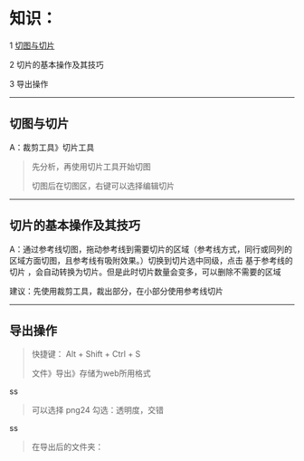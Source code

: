 # 知识：

1 [切图与切片](#切图与切片)

2 切片的基本操作及其技巧

3 导出操作

---

## 切图与切片

A：裁剪工具》切片工具

> 先分析，再使用切片工具开始切图
>
> 切图后在切图区，右键可以选择编辑切片

---

## 切片的基本操作及其技巧

A：通过参考线切图，拖动参考线到需要切片的区域（参考线方式，同行或同列的区域方面切图，且参考线有吸附效果。）切换到切片选中同级，点击 基于参考线的切片 ，会自动转换为切片。但是此时切片数量会变多，可以删除不需要的区域

建议：先使用裁剪工具，裁出部分，在小部分使用参考线切片

---

## 导出操作

> 快捷键： Alt + Shift + Ctrl + S
>
> 文件》导出》存储为web所用格式

ss

> 可以选择 png24 勾选：透明度，交错

ss

> 在导出后的文件夹：




